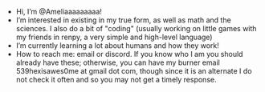 - Hi, I’m @Ameliaaaaaaaaa!
- I’m interested in existing in my true form, as well as math and the sciences. I also do a bit of "coding" (usually working on little games with my friends in renpy, a very simple and high-level language)
- I’m currently learning a lot about humans and how they work!
- How to reach me: email or discord. If you know who I am you should already have these; otherwise, you can have my burner email 539hexisawes0me at gmail dot com, though since it is an alternate I do not check it often and so you may not get a timely response.

<!---
Ameliaaaaaaaaa/Ameliaaaaaaaaa is a ✨ special ✨ repository because its `README.md` (this file) appears on your GitHub profile.
You can click the Preview link to take a look at your changes.
--->
